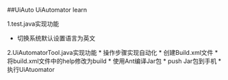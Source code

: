 ##UiAuto
UiAutomator learn

  1.test.java实现功能
   - 切换系统默认设置语言为英文
  
  2.UiAutomatorTool.java实现功能
    * 操作步骤实现自动化
      * 创建Build.xml文件
      * 将build.xml文件中的help修改为build
      * 使用Ant编译Jar包
      * push Jar包到手机
      * 执行UiAtuomator
    
    
    


